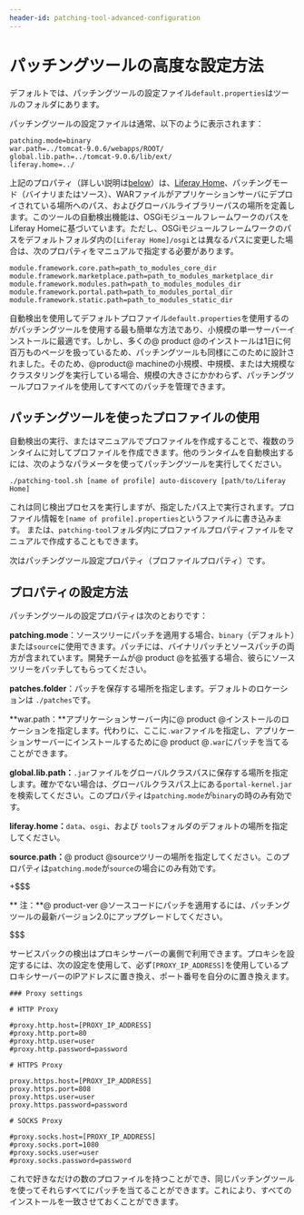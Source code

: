 ```yaml
---
header-id: patching-tool-advanced-configuration
---
```


# パッチングツールの高度な設定方法

デフォルトでは、パッチングツールの設定ファイル`default.properties`はツールのフォルダにあります。



パッチングツールの設定ファイルは通常、以下のように表示されます：

    patching.mode=binary
    war.path=../tomcat-9.0.6/webapps/ROOT/
    global.lib.path=../tomcat-9.0.6/lib/ext/
    liferay.home=../

上記のプロパティ（詳しい説明は[below](#using-profiles-with-the-patching-tool)）は、[Liferay Home](/discover/deployment/-/knowledge_base/7-1/installing-liferay#liferay-home)、パッチングモード（バイナリまたはソース）、WARファイルがアプリケーションサーバにデプロイされている場所へのパス、およびグローバルライブラリーパスの場所を定義します。このツールの自動検出機能は、OSGiモジュールフレームワークのパスをLiferay Homeに基づいています。ただし、OSGiモジュールフレームワークのパスをデフォルトフォルダ内の`[Liferay Home]/osgi`とは異なるパスに変更した場合は、次のプロパティをマニュアルで指定する必要があります。

    module.framework.core.path=path_to_modules_core_dir
    module.framework.marketplace.path=path_to_modules_marketplace_dir
    module.framework.modules.path=path_to_modules_modules_dir
    module.framework.portal.path=path_to_modules_portal_dir
    module.framework.static.path=path_to_modules_static_dir

自動検出を使用してデフォルトプロファイル`default.properties`を使用するのがパッチングツールを使用する最も簡単な方法であり、小規模の単一サーバーインストールに最適です。しかし、多くの@ product @のインストールは1日に何百万ものページを扱っているため、パッチングツールも同様にこのために設計されました。そのため、@product@ machineの小規模、中規模、または大規模なクラスタリングを実行している場合、規模の大きさにかかわらず、パッチングツールプロファイルを使用してすべてのパッチを管理できます。

## パッチングツールを使ったプロファイルの使用

自動検出の実行、またはマニュアルでプロファイルを作成することで、複数のランタイムに対してプロファイルを作成できます。他のランタイムを自動検出するには、次のようなパラメータを使ってパッチングツールを実行してください。

    ./patching-tool.sh [name of profile] auto-discovery [path/to/Liferay Home]

これは同じ検出プロセスを実行しますが、指定したパス上で実行されます。プロファイル情報を`[name of profile].properties`というファイルに書き込みます。
または、`patching-tool`フォルダ内にプロファイルプロパティファイルをマニュアルで作成することもできます。

次はパッチングツール設定プロパティ（プロファイルプロパティ）です。

## プロパティの設定方法

パッチングツールの設定プロパティは次のとおりです：

**patching.mode**：ソースツリーにパッチを適用する場合、`binary`（デフォルト）または`source`に使用できます。パッチには、バイナリパッチとソースパッチの両方が含まれています。開発チームが@ product @を拡張する場合、彼らにソースツリーをパッチしてもらってください。

**patches.folder**：パッチを保存する場所を指定します。デフォルトのロケーションは `./patches`です。

**war.path：**アプリケーションサーバー内に@ product @インストールのロケーションを指定します。代わりに、ここに`.war`ファイルを指定し、アプリケーションサーバーにインストールするために@ product @`.war`にパッチを当てることができます。



**global.lib.path：**`.jar`ファイルをグローバルクラスパスに保存する場所を指定します。確かでない場合は、グローバルクラスパス上にある`portal-kernel.jar`を検索してください。このプロパティは`patching.mode`が`binary`の時のみ有効です。



**liferay.home：**`data`、`osgi`、および `tools`フォルダのデフォルトの場所を指定してください。



**source.path：**@ product @sourceツリーの場所を指定してください。このプロパティは`patching.mode`が`source`の場合にのみ有効です。


+$$$

** 注：**@ product-ver @ソースコードにパッチを適用するには、パッチングツールの最新バージョン2.0にアップグレードしてください。

$$$

サービスパックの検出はプロキシサーバーの裏側で利用できます。プロキシを設定するには、次の設定を使用して、必ず`[PROXY_IP_ADDRESS]`を使用しているプロキシサーバーのIPアドレスに置き換え、ポート番号を自分のに置き換えます。

    ### Proxy settings
    
    # HTTP Proxy
    
    #proxy.http.host=[PROXY_IP_ADDRESS]
    #proxy.http.port=80
    #proxy.http.user=user
    #proxy.http.password=password
    
    # HTTPS Proxy
    
    proxy.https.host=[PROXY_IP_ADDRESS]
    proxy.https.port=808
    proxy.https.user=user
    proxy.https.password=password
    
    # SOCKS Proxy
    
    #proxy.socks.host=[PROXY_IP_ADDRESS]
    #proxy.socks.port=1080
    #proxy.socks.user=user
    #proxy.socks.password=password

これで好きなだけの数のプロファイルを持つことができ、同じパッチングツールを使ってそれらすべてにパッチを当てることができます。これにより、すべてのインストールを一致させておくことができます。
